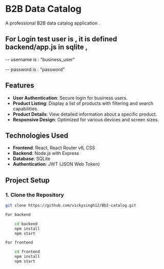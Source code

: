 # B2B Data Catalog

A professional B2B data catalog application .

## For Login  test user is , it is defined backend/app.js in sqlite ,

 -- username is : "business_user"

 -- password is : "password"

## Features

- **User Authentication**: Secure login for business users.
- **Product Listing**: Display a list of products with filtering and search capabilities.
- **Product Details**: View detailed information about a specific product.
- **Responsive Design**: Optimized for various devices and screen sizes.

## Technologies Used

- **Frontend**: React, React Router v6, CSS
- **Backend**: Node.js with Express
- **Database**: SQLite
- **Authentication**: JWT (JSON Web Token)




## Project Setup

### 1. Clone the Repository  

```bash
git clone https://github.com/vickysingh12/Bb2-catalog.git

For backend

    cd backend
    npm install
    npm start

For frontend

    cd frontend
    npm install
    npm start



